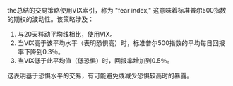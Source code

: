 the总结的交易策略使用VIX索引，称为 "fear index," 这意味着标准普尔500指数的期权的波动性。该策略涉及：

1. 与20天移动平均线相比，使用VIX。
2. 当VIX高于该平均水平（表明恐惧高）时，标准普尔500指数的平均每日回报率下降到0.3％。
3. 当VIX低于此平均值（低恐惧）时，回报率增加到0.5％。

这表明基于恐惧水平的交易，有可能避免或减少恐惧较高时的暴露。